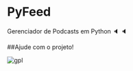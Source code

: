 # PyFeed 

Gerenciador de Podcasts em Python :speaker: :speaker:

##Ajude com o projeto!

![gpl](https://upload.wikimedia.org/wikipedia/commons/thumb/9/93/GPLv3_Logo.svg/180px-GPLv3_Logo.svg.png)